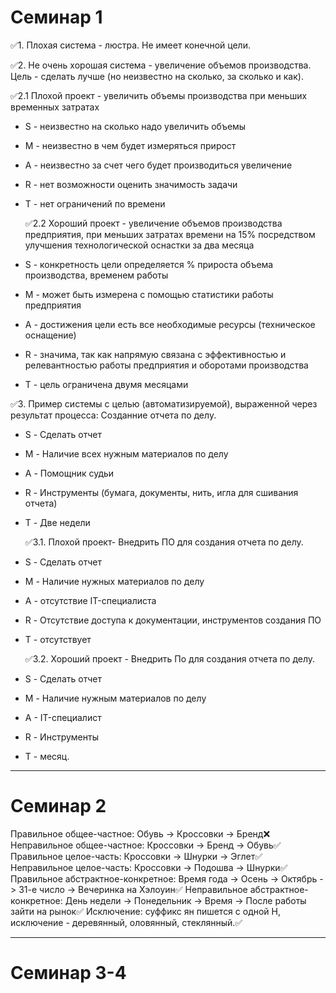 # Семинар 1

✅1. Плохая система - люстра. Не имеет конечной цели.

✅2. Не очень хорошая система - увеличение объемов производства. Цель - сделать лучше (но неизвестно на сколько, за сколько и как).

  ✅2.1 Плохой проект - увеличить объемы производства при меньших временных затратах
* S - неизвестно на сколько надо увеличить объемы
* M - неизвестно в чем будет измеряться прирост 
* A - неизвестно за счет чего будет производиться увеличение
* R - нет возможности оценить значимость задачи
* T - нет ограничений по времени

   ✅2.2 Хороший проект - увеличение объемов производства предприятия, при меньших затратах времени на 15% посредством улучшения технологической оснастки за два месяца
* S - конкретность цели определяется % прироста объема производства, временем работы
* M - может быть измерена с помощью статистики работы предприятия
* A - достижения цели есть все необходимые ресурсы (техническое оснащение)
* R - значима, так как напрямую связана с эффективностью и релевантностью работы предприятия и оборотами производства
* T - цель ограничена двумя месяцами

✅3. Пример системы с целью (автоматизируемой), выраженной через результат процесса:
 Созданние отчета по делу.
* S - Сделать отчет
* M - Наличие всех нужным материалов по делу
* A - Помощник судьи
* R - Инструменты (бумага, документы, нить, игла для сшивания отчета)
* T - Две недели

   ✅3.1. Плохой проект- Внедрить ПО для создания отчета по делу.
* S - Сделать отчет
* M - Наличие нужных материалов по делу
* A - отсутствие IT-специалиста
* R - Отсутствие доступа к документации, инструментов создания ПО
* T - отсутствует

   ✅3.2. Хороший проект - Внедрить По для создания отчета по делу.
* S - Сделать отчет
* M - Наличие нужным материалов по делу
* A - IT-специалист
* R - Инструменты
* T - месяц.
***
# Семинар 2

Правильное общее-частное: Обувь -> Кроссовки -> Бренд❌
Неправильное общее-частное: Кроссовки -> Бренд -> Обувь✅
Правильное целое-часть: Кроссовки -> Шнурки -> Эглет✅
Неправильное целое-часть: Кроссовки -> Подошва -> Шнурки✅
Правильное абстрактное-конкретное: Время года -> Осень -> Октябрь -> 31-е число -> Вечеринка на Хэлоуин✅
Неправильное абстрактное-конкретное: День недели -> Понедельник -> Время -> После работы зайти на рынок✅
Исключение: суффикс ян пишется с одной Н, исключение - деревянный, оловянный, стеклянный.✅
***
# Семинар 3-4
